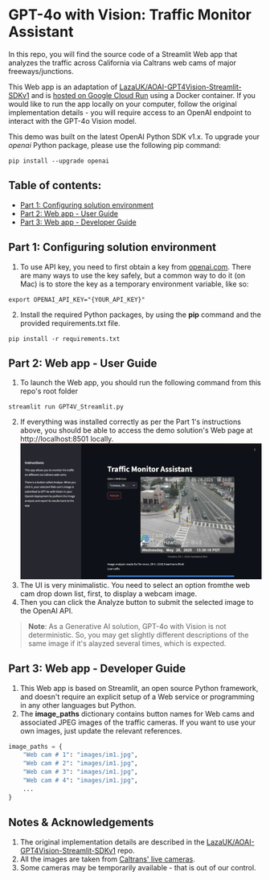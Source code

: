 # GPT-4o with Vision: Traffic Monitor Assistant
In this repo, you will find the source code of a Streamlit Web app that analyzes the traffic across California via Caltrans web cams of major freeways/junctions.

This Web app is an adaptation of [LazaUK/AOAI-GPT4Vision-Streamlit-SDKv1](https://github.com/LazaUK/AOAI-GPT4Vision-Streamlit-SDKv1) and is [hosted on Google Cloud Run](https://traffic-monitor-269576596860.us-central1.run.app/) using a Docker container. If you would like to run the app locally on your computer, follow the original implementation details - you will require access to an OpenAI endpoint to interact with the GPT-4o Vision model.

This demo was built on the latest OpenAI Python SDK v1.x. To upgrade your _openai_ Python package, please use the following pip command:
```
pip install --upgrade openai
```

## Table of contents:
- [Part 1: Configuring solution environment](https://github.com/tyeoh9/GPT4oVisionTrafficMonitor?tab=readme-ov-file#part-1-configuring-solution-environment)
- [Part 2: Web app - User Guide](https://github.com/tyeoh9/GPT4oVisionTrafficMonitor?tab=readme-ov-file#part-2-web-app---user-guide)
- [Part 3: Web app - Developer Guide](https://github.com/tyeoh9/GPT4oVisionTrafficMonitor?tab=readme-ov-file#part-3-web-app---developer-guide)

## Part 1: Configuring solution environment
1. To use API key, you need to first obtain a key from [openai.com](https://openai.com). There are many ways to use the key safely, but a common way to do it (on Mac) is to store the key as a temporary environment variable, like so:
```
export OPENAI_API_KEY="{YOUR_API_KEY}"
```
2. Install the required Python packages, by using the **pip** command and the provided requirements.txt file.
```
pip install -r requirements.txt
```

## Part 2: Web app - User Guide
1. To launch the Web app, you should run the following command from this repo's root folder
```
streamlit run GPT4V_Streamlit.py
```
2. If everything was installed correctly as per the Part 1's instructions above, you should be able to access the demo solution's Web page at http://localhost:8501 locally.
![screenshot_2.2_environment](images/part2_ui.png)
3. The UI is very minimalistic. You need to select an option fromthe web cam drop down list, first, to display a webcam image.
4. Then you can click the Analyze button to submit the selected image to the OpenAI API.
>**Note**: As a Generative AI solution, GPT-4o with Vision is not deterministic. So, you may get slightly different descriptions of the same image if it's alayzed several times, which is expected.

## Part 3: Web app - Developer Guide
1. This Web app is based on Streamlit, an open source Python framework, and doesn't require an explicit setup of a Web service or programming in any other languages but Python.
2. The **image_paths** dictionary contains button names for Web cams and associated JPEG images of the traffic cameras. If you want to use your own images, just update the relevant references.
``` Python
image_paths = {
    "Web cam # 1": "images/im1.jpg",
    "Web cam # 2": "images/im1.jpg",
    "Web cam # 3": "images/im1.jpg",
    "Web cam # 4": "images/im1.jpg",
    ...
}
```

## Notes & Acknowledgements
1. The original implementation details are described in the [LazaUK/AOAI-GPT4Vision-Streamlit-SDKv1](https://github.com/LazaUK/AOAI-GPT4Vision-Streamlit-SDKv1) repo.
2. All the images are taken from [Caltrans' live cameras](https://cwwp2.dot.ca.gov/vm/streamlist.htm).
3. Some cameras may be temporarily available - that is out of our control.